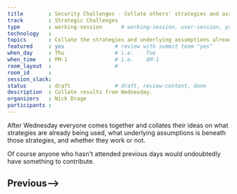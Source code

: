```yaml
---
title        : Security Challenges - Collate others' strategies and assumptions
track        : Strategic Challenges
type         : working-session      # working-session, user-session, product-session
technology   :
topics       : Collate the strategies and underlying assumptions already being used. # for example ["GDPR"]
featured     : yes                # review with summit team "yes"
when_day     : Thu                # i.e.    Tue
when_time    : PM-1               # i.e.    AM-1
room_layout  :                    #
room_id      :
session_slack: 
status       : draft              # draft, review-content, done
description  : Collate results from Wednesday.
organizers   : Nick Drage
participants :
---
```


After Wednesday everyone comes together and collates their ideas on what strategies are already being used, what underlying assumptions is beneath those strategies, and whether they work or not.

Of course anyone who hasn't attended previous days would undoubtedly have something to contribute.

## Previous-->
